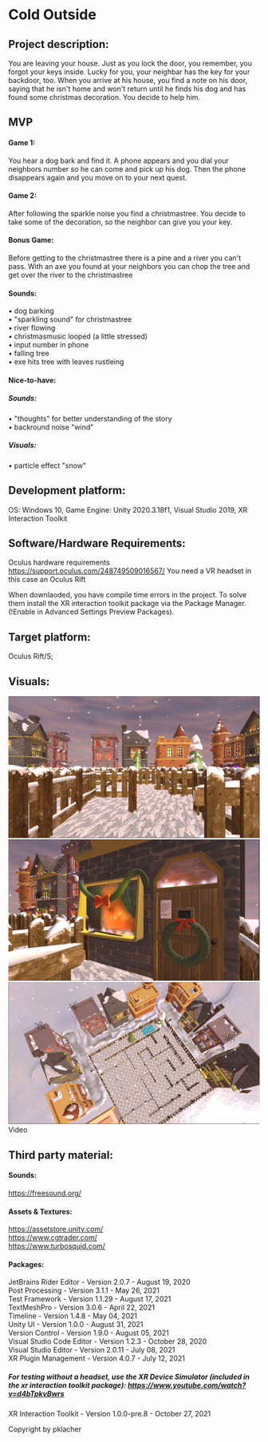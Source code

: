 # Cold Outside

## Project description: 
You are leaving your house. Just as you lock the door, you remember, you forgot your keys inside. Lucky for you, your neighbar has the key for your backdoor, too. When you arrive at his house, you find a note on his door, saying that he isn't home and won't return until he finds his dog and has found some christmas decoration. You decide to help him. 

## MVP
#### Game 1:
You hear a dog bark and find it. A phone appears and you dial your neighbors number so he can come and pick up his dog. Then the phone disappears again and you move on to your next quest.
#### Game 2:
After following the sparkle noise you find a christmastree. You decide to take some of the decoration, so the neighbor can give you your key.
#### Bonus Game:
Before getting to the christmastree there is a pine and a river you can't pass. With an axe you found at your neighbors you can chop the tree and get over the river to the christmastree


#### Sounds:
•	dog barking  
•	"sparkling sound" for christmastree  
•	river flowing  
•	christmasmusic looped (a little stressed)  
•	input number in phone  
•	falling tree  
•	exe hits tree with leaves rustleing  

#### Nice-to-have:

##### Sounds:
•	"thoughts" for better understanding of the story  
•	backround noise "wind"  
##### Visuals:
•	particle effect "snow"

## Development platform: 
OS: Windows 10, Game Engine: Unity 2020.3.18f1, Visual Studio 2019, XR Interaction Toolkit

## Software/Hardware Requirements: 
Oculus hardware requirements https://support.oculus.com/248749509016567/
You need a VR headset in this case an Oculus Rift

When downlaoded, you have compile time errors in the project. To solve them install the XR interaction toolkit package via the Package Manager. (!Enable in Advanced Settings Preview Packages).

## Target platform: 
Oculus Rift/S; 

## Visuals: 
![Screenshot1](https://github.com/4ahmns2122-VR/VRProjekt2122-pklacher/blob/main/Assets/Screenshots/screenshot1.JPG)
![Screenshot2](https://github.com/4ahmns2122-VR/VRProjekt2122-pklacher/blob/main/Assets/Screenshots/screenshot2.JPG)
![Screenshot3](https://github.com/4ahmns2122-VR/VRProjekt2122-pklacher/blob/main/Assets/Screenshots/screenshot3.JPG)
Video

## Third party material: 
#### Sounds:
https://freesound.org/
#### Assets & Textures:
https://assetstore.unity.com/  
https://www.cgtrader.com/  
https://www.turbosquid.com/  
#### Packages:
JetBrains Rider Editor - Version 2.0.7 - August 19, 2020  
Post Processing - Version 3.1.1 - May 26, 2021  
Test Framework - Version 1.1.29 - August 17, 2021  
TextMeshPro - Version 3.0.6 - April 22, 2021  
Timeline - Version 1.4.8 - May 04, 2021  
Unity UI - Version 1.0.0 - August 31, 2021  
Version Control - Version 1.9.0 - August 05, 2021  
Visual Studio Code Editor - Version 1.2.3 - October 28, 2020  
Visual Studio Editor - Version 2.0.11 - July 08, 2021  
XR Plugin Management - Version 4.0.7 - July 12, 2021  
##### For testing without a headset, use the XR Device Simulator (included in the xr interaction toolkit package):  https://www.youtube.com/watch?v=d4bTpkvBwrs
XR Interaction Toolkit - Version 1.0.0-pre.8 - October 27, 2021  

Copyright by pklacher
